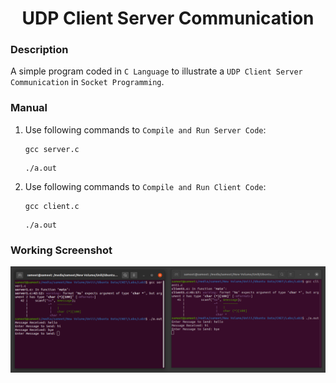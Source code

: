 <h1 align="center">UDP Client Server Communication</h1>

### Description
A simple program coded in `C Language` to illustrate a `UDP Client Server Communication` in `Socket Programming`.

### Manual
1) Use following commands to `Compile and Run Server Code`:
    ```
    gcc server.c
    ```
    ```
    ./a.out
    ```

2) Use following commands to `Compile and Run Client Code`:
    ```
    gcc client.c
    ```
    ```
    ./a.out
    ```
    
### Working Screenshot
<div align="center">
  <img src = "https://github.com/SameetAsadullah/UDP-Client-Server-Communication/blob/main/extras/working-ss.png" alt = "" width="900px"/>
</div>
